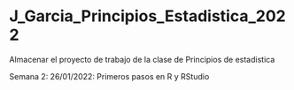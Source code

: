 # J_Garcia_Principios_Estadistica_2022
Almacenar el proyecto de trabajo de la clase de Principios de estadistica

Semana 2: 26/01/2022: Primeros pasos en R y RStudio
